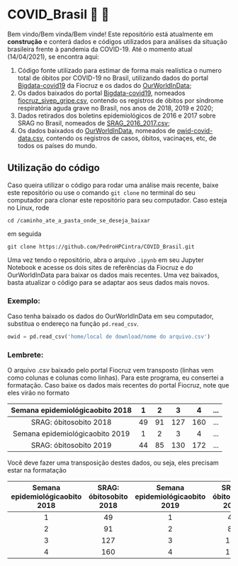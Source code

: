 # COVID_Brasil :space_invader: :microscope:

Bem vindo/Bem vinda/Bem vinde! Este repositório está atualmente em **construção** e conterá dados e códigos utilizados para análises da situação brasileira frente à pandemia da COVID-19. Até o momento atual (14/04/2021), se encontra aqui:

1. Código fonte utilizado para estimar de forma mais realística o numero total de óbitos por COVID-19 no Brasil, utilizando dados do portal [Bigdata-covid19](https://bigdata-covid19.icict.fiocruz.br/) da Fiocruz e os dados do [OurWorldInData](https://ourworldindata.org/coronavirus);
2. Os dados baixados do portal [Bigdata-covid19](https://bigdata-covid19.icict.fiocruz.br/), nomeados [fiocruz_sivep_gripe.csv](https://github.com/PedroHPCintra/COVID_Brasil/blob/main/fiocruz_sivep_gripe.csv), contendo os registros de óbitos por síndrome respiratória aguda grave no Brasil, nos anos de 2018, 2019 e 2020;
3. Dados retirados dos boletins epidemiológicos de 2016 e 2017 sobre SRAG no Brasil, nomeados de [SRAG_2016_2017.csv](https://github.com/PedroHPCintra/COVID_Brasil/blob/main/SRAG_2016_2017.csv);
4. Os dados baixados do [OurWorldInData](https://ourworldindata.org/coronavirus), nomeados de [owid-covid-data.csv](https://github.com/PedroHPCintra/COVID_Brasil/blob/main/owid-covid-data.csv), contendo os registros de casos, óbitos, vacinaçes, etc, de todos os países do mundo.

## Utilização do código

Caso queira utilizar o código para rodar uma análise mais recente, baixe este repositório ou use o comando ```git clone``` no terminal do seu computador para clonar este repositório para seu computador. Caso esteja no Linux, rode
```
cd /caminho_ate_a_pasta_onde_se_deseja_baixar
```
em seguida
```
git clone https://github.com/PedroHPCintra/COVID_Brasil.git
```
Uma vez tendo o  repositório, abra o arquivo ```.ipynb``` em seu Jupyter Notebook e acesse os dois sites de referências da Fiocruz e do OurWorldInData para baixar os dados mais recentes. Uma vez baixados, basta atualizar o código para se adaptar aos seus dados mais novos.

### Exemplo:
Caso tenha baixado os dados do OurWorldInData em seu computador, substitua o endereço na função ```pd.read_csv```.
```python
owid = pd.read_csv('home/local de download/nome do arquivo.csv')
```

### Lembrete:
O arquivo .csv baixado pelo portal Fiocruz vem transposto (linhas vem como colunas e colunas como linhas). Para este programa, eu consertei a formatação. Caso baixe os dados mais recentes do portal Fiocruz, note que eles virão no formato

|Semana epidemiológicaobito 2018|1|2|3|4|...|
|:-----------------------------:|:--:|:--:|:--:|:--:|:--:|
|SRAG: óbitosobito 2018|49|91|127|160|...|
|Semana epidemiológicaobito 2019|1|2|3|4|...|
|SRAG: óbitosobito 2019|44|85|130|172|...|

Você deve fazer uma transposição destes dados, ou seja, eles precisam estar na formatação

|Semana epidemiológicaobito 2018|SRAG: óbitosobito 2018|Semana epidemiológicaobito 2019|SRAG: óbitosobito 2019|...|
|:-----------------------------:|:--------------------:|:-----------------------------:|:--------------------:|:--:|
| 1 | 49 | 1 | 44 | ... |
| 2 | 91 | 2 | 85 | ... |
| 3 | 127 | 3 | 130 | ... |
| 4 | 160 | 4 | 172 | ... |

